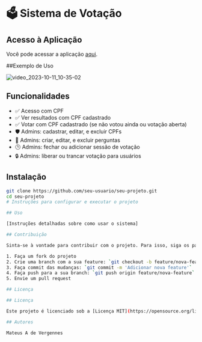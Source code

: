 # 🗳️ Sistema de Votação

## Acesso à Aplicação

Você pode acessar a aplicação [aqui](https://votos-funcionarios-yyzx.vercel.app/).

##Exemplo de Uso

![video_2023-10-11_10-35-02](https://github.com/MateusVergennes/votos-funcionarios/assets/43749785/ab4f133d-be57-4b89-8937-808943977265)


## Funcionalidades

- ✅ Acesso com CPF
- ✅ Ver resultados com CPF cadastrado
- ✅ Votar com CPF cadastrado (se não votou ainda ou votação aberta)
- 🛡️ Admins: cadastrar, editar, e excluir CPFs
- 📝 Admins: criar, editar, e excluir perguntas
- 🕒 Admins: fechar ou adicionar sessão de votação
- 🔒 Admins: liberar ou trancar votação para usuários 


## Instalação

```bash
git clone https://github.com/seu-usuario/seu-projeto.git
cd seu-projeto
# Instruções para configurar e executar o projeto

## Uso

[Instruções detalhadas sobre como usar o sistema]

## Contribuição

Sinta-se à vontade para contribuir com o projeto. Para isso, siga os passos:

1. Faça um fork do projeto
2. Crie uma branch com a sua feature: `git checkout -b feature/nova-feature`
3. Faça commit das mudanças: `git commit -m 'Adicionar nova feature'`
4. Faça push para a sua branch: `git push origin feature/nova-feature`
5. Envie um pull request

## Licença

## Licença

Este projeto é licenciado sob a [Licença MIT](https://opensource.org/licenses/MIT) - consulte o arquivo [LICENSE](LICENSE) para obter mais detalhes.

## Autores

Mateus A de Vergennes
